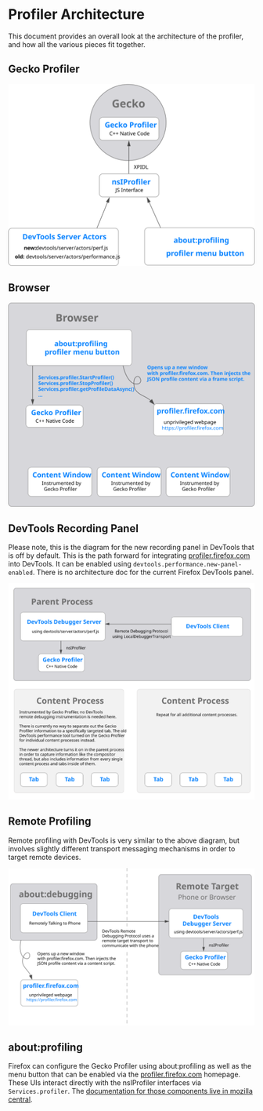 # Profiler Architecture

This document provides an overall look at the architecture of the profiler, and how all the various pieces fit together.

## Gecko Profiler

![Gecko Profiler diagram](images/gecko-profiler-2020-05.svg)

## Browser

![Browser diagram](images/browser-2020-05.svg)

## DevTools Recording Panel

Please note, this is the diagram for the new recording panel in DevTools that is off by default. This is the path forward for integrating [profiler.firefox.com](https://profiler.firefox.com) into DevTools. It can be enabled using `devtools.performance.new-panel-enabled`. There is no architecture doc for the current Firefox DevTools panel.

![DevTools Recording Panel diagram](images/devtools-recording-panel.svg)

## Remote Profiling

Remote profiling with DevTools is very similar to the above diagram, but involves slightly different transport messaging mechanisms in order to target remote devices.

![Remote Profiling diagram](images/remote-profiling-2020-05.svg)

## about:profiling

Firefox can configure the Gecko Profiler using about:profiling as well as the menu button that can be enabled via the [profiler.firefox.com](https://profiler.firefox.com) homepage. These UIs interact directly with the nsIProfiler interfaces via `Services.profiler`. The [documentation for those components live in mozilla central](https://searchfox.org/mozilla-central/source/devtools/client/performance-new).
